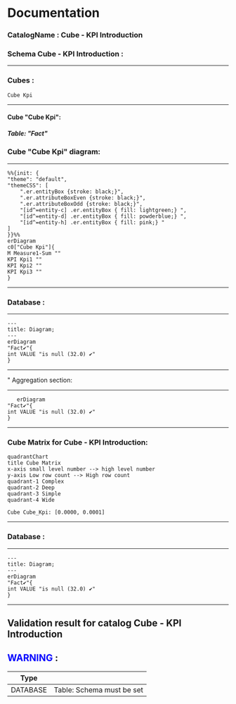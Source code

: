 # Documentation
### CatalogName : Cube - KPI Introduction
### Schema Cube - KPI Introduction : 
---
### Cubes :

    Cube Kpi

---
#### Cube "Cube Kpi":

    

##### Table: "Fact"

### Cube "Cube Kpi" diagram:

---

```mermaid
%%{init: {
"theme": "default",
"themeCSS": [
    ".er.entityBox {stroke: black;}",
    ".er.attributeBoxEven {stroke: black;}",
    ".er.attributeBoxOdd {stroke: black;}",
    "[id^=entity-c] .er.entityBox { fill: lightgreen;} ",
    "[id^=entity-d] .er.entityBox { fill: powderblue;} ",
    "[id^=entity-h] .er.entityBox { fill: pink;} "
]
}}%%
erDiagram
c0["Cube Kpi"]{
M Measure1-Sum ""
KPI Kpi1 ""
KPI Kpi2 ""
KPI Kpi3 ""
}
```
---
### Database :
---
```mermaid
---
title: Diagram;
---
erDiagram
"Fact✔"{
int VALUE "is null (32.0) ✔"
}

```
---
" Aggregation section:

---
```mermaid
   erDiagram
"Fact✔"{
int VALUE "is null (32.0) ✔"
}
```
---
### Cube Matrix for Cube - KPI Introduction:
```mermaid
quadrantChart
title Cube Matrix
x-axis small level number --> high level number
y-axis Low row count --> High row count
quadrant-1 Complex
quadrant-2 Deep
quadrant-3 Simple
quadrant-4 Wide

Cube Cube_Kpi: [0.0000, 0.0001]
```
---
### Database :
---
```mermaid
---
title: Diagram;
---
erDiagram
"Fact✔"{
int VALUE "is null (32.0) ✔"
}

```
---
## Validation result for catalog Cube - KPI Introduction
## <span style='color: blue;'>WARNING</span> : 
|Type|   |
|----|---|
|DATABASE|Table: Schema must be set|
